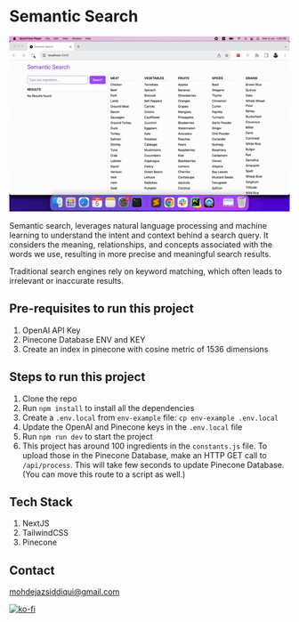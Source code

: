 # Semantic Search

<p align="center">
  <img src="public/demo.gif" alt="animated" />
</p>

Semantic search, leverages natural language processing and machine learning to understand the intent and context behind a search query. It considers the meaning, relationships, and concepts associated with the words we use, resulting in more precise and meaningful search results.

Traditional search engines rely on keyword matching, which often leads to irrelevant or inaccurate results.

## Pre-requisites to run this project

1. OpenAI API Key
2. Pinecone Database ENV and KEY
3. Create an index in pinecone with cosine metric of 1536 dimensions

## Steps to run this project

1. Clone the repo
2. Run `npm install` to install all the dependencies
3. Create a `.env.local` from `env-example` file: `cp env-example .env.local`
4. Update the OpenAI and Pinecone keys in the `.env.local` file
5. Run `npm run dev` to start the project
6. This project has around 100 ingredients in the `constants.js` file. To upload those in the Pinecone Database, make an HTTP GET call to `/api/process`. This will take few seconds to update Pinecone Database. (You can move this route to a script as well.)

## Tech Stack

1. NextJS
2. TailwindCSS
3. Pinecone

## Contact

mohdejazsiddiqui@gmail.com

[![ko-fi](https://ko-fi.com/img/githubbutton_sm.svg)](https://ko-fi.com/Y8Y618ZETK)